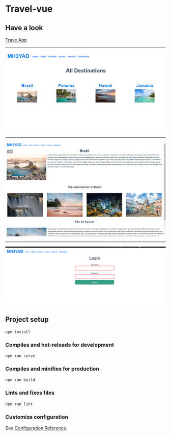 # Travel-vue

## Have a look

[Trave App](https://travel-vue.netlify.app/)

---

[logo]: 1.png
![alt text](1.png "Travel App")

---

[logo]: 2.png
![alt text](2.png "Travel App")

---

[logo]: 3.png
![alt text](3.png "Travel App")

## Project setup
```
npm install
```

### Compiles and hot-reloads for development
```
npm run serve
```

### Compiles and minifies for production
```
npm run build
```

### Lints and fixes files
```
npm run lint
```

### Customize configuration
See [Configuration Reference](https://cli.vuejs.org/config/).
